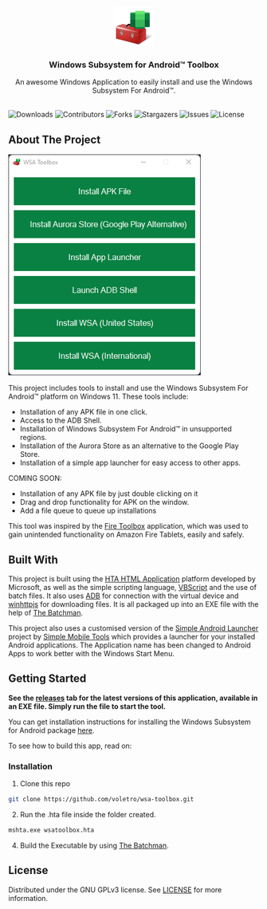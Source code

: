 <br/>
<p align="center">
  <a href="https://github.com/voletro/wsa-toolbox">
    <img src="images/icon.png" alt="Logo" width="80" height="80">
  </a>

  <h3 align="center">Windows Subsystem for Android™ Toolbox</h3>

  <p align="center">
    An awesome Windows Application to easily install and use the Windows Subsystem For Android™.
    <br/>
    <br/>
  </p>
</p>

![Downloads](https://img.shields.io/github/downloads/voletro/wsa-toolbox/total) ![Contributors](https://img.shields.io/github/contributors/voletro/wsa-toolbox?color=dark-green) ![Forks](https://img.shields.io/github/forks/voletro/wsa-toolbox?style=social) ![Stargazers](https://img.shields.io/github/stars/voletro/wsa-toolbox?style=social) ![Issues](https://img.shields.io/github/issues/voletro/wsa-toolbox) ![License](https://img.shields.io/github/license/voletro/wsa-toolbox) 

## About The Project

![Screenshot](images/screenshot.png)

This project includes tools to install and use the Windows Subsystem For Android™ platform on Windows 11. 
These tools include:

* Installation of any APK file in one click.
* Access to the ADB Shell.
* Installation of Windows Subsystem For Android™ in unsupported regions.
* Installation of the Aurora Store as an alternative to the Google Play Store.
* Installation of a simple app launcher for easy access to other apps.

COMING SOON:
* Installation of any APK file by just double clicking on it
* Drag and drop functionality for APK on the window.
* Add a file queue to queue up installations

This tool was inspired by the [Fire Toolbox](https://forum.xda-developers.com/t/windows-tool-fire-toolbox-v24-0.3889604/) application, which was used to gain unintended functionality on Amazon Fire Tablets, easily and safely.

## Built With

This project is built using the [HTA HTML Application](https://docs.microsoft.com/en-us/previous-versions//ms536471(v=vs.85)?redirectedfrom=MSDN) platform developed by Microsoft, as well as the simple scripting language, [VBScript](https://en.wikipedia.org/wiki/VBScript) and the use of batch files. It also uses [ADB](https://source.android.com/setup/build/adb) for connection with the virtual device and [winhttpjs](https://github.com/npocmaka/batch.scripts/blob/master/hybrids/jscript/winhttpjs.bat) for downloading files. It is all packaged up into an EXE file with the help of [The Batchman](https://github.com/jeremyben/thebatchman).

This project also uses a customised version of the [Simple Android Launcher](https://github.com/SimpleMobileTools/Simple-App-Launcher) project by [Simple Mobile Tools](https://github.com/SimpleMobileTools) which provides a launcher for your installed Android applications. The Application name has been changed to Android Apps to work better with the Windows Start Menu. 


## Getting Started

**See the [releases](https://github.com/voletro/wsa-toolbox/releases) tab for the latest versions of this application, available in an EXE file. Simply run the file to start the tool.**

You can get installation instructions for installing the Windows Subsystem for Android package [here](https://github.com/voletro/wsa-toolbox/blob/main/installation.md).

To see how to build this app, read on:

### Installation

1. Clone this repo

```sh
git clone https://github.com/voletro/wsa-toolbox.git
```

2. Run the .hta file inside the folder created.

```sh
mshta.exe wsatoolbox.hta
```

4. Build the Executable by using [The Batchman](https://github.com/jeremyben/thebatchman).

## License

Distributed under the GNU GPLv3 license. See [LICENSE](https://github.com/voletro/wsa-toolbox/blob/main/LICENSE.txt) for more information.
